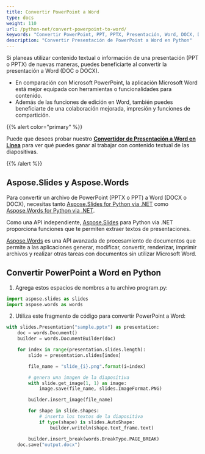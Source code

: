 ```yaml
---
title: Convertir PowerPoint a Word
type: docs
weight: 110
url: /python-net/convert-powerpoint-to-word/
keywords: "Convertir PowerPoint, PPT, PPTX, Presentación, Word, DOCX, DOC, PPTX a DOCX, PPT a DOC, PPTX a DOC, PPT a DOCX, Python, Aspose.Slides"
description: "Convertir Presentación de PowerPoint a Word en Python"
---
```


Si planeas utilizar contenido textual o información de una presentación (PPT o PPTX) de nuevas maneras, puedes beneficiarte al convertir la presentación a Word (DOC o DOCX).

* En comparación con Microsoft PowerPoint, la aplicación Microsoft Word está mejor equipada con herramientas o funcionalidades para contenido. 
* Además de las funciones de edición en Word, también puedes beneficiarte de una colaboración mejorada, impresión y funciones de compartición.

{{% alert color="primary" %}} 

Puede que desees probar nuestro [**Convertidor de Presentación a Word en Línea**](https://products.aspose.app/slides/conversion/ppt-to-word) para ver qué puedes ganar al trabajar con contenido textual de las diapositivas. 

{{% /alert %}} 

## **Aspose.Slides y Aspose.Words**

Para convertir un archivo de PowerPoint (PPTX o PPT) a Word (DOCX o DOCX), necesitas tanto [Aspose.Slides for Python via .NET](https://products.aspose.com/slides/python-net/) como [Aspose.Words for Python via .NET](https://products.aspose.com/words/python-net/).

Como una API independiente, [Aspose.Slides](https://products.aspose.com/slides/python-net/) para Python via .NET proporciona funciones que te permiten extraer textos de presentaciones.

[Aspose.Words](https://products.aspose.com/words/python-net/) es una API avanzada de procesamiento de documentos que permite a las aplicaciones generar, modificar, convertir, renderizar, imprimir archivos y realizar otras tareas con documentos sin utilizar Microsoft Word.

## **Convertir PowerPoint a Word en Python**

1. Agrega estos espacios de nombres a tu archivo program.py:

```py
import aspose.slides as slides
import aspose.words as words
```

2. Utiliza este fragmento de código para convertir PowerPoint a Word:

```py
with slides.Presentation("sample.pptx") as presentation:
    doc = words.Document()
    builder = words.DocumentBuilder(doc)

    for index in range(presentation.slides.length):
        slide = presentation.slides[index]

        file_name = "slide_{i}.png".format(i=index)

        # genera una imagen de la diapositiva
        with slide.get_image(1, 1) as image:
            image.save(file_name, slides.ImageFormat.PNG)

        builder.insert_image(file_name)

        for shape in slide.shapes:
            # inserta los textos de la diapositiva
            if type(shape) is slides.AutoShape:
                builder.writeln(shape.text_frame.text)

        builder.insert_break(words.BreakType.PAGE_BREAK)
    doc.save("output.docx")
```
